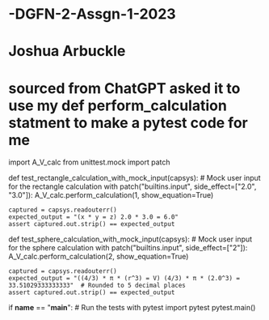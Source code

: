 # -DGFN-2-Assgn-1-2023
# Joshua Arbuckle
# sourced from ChatGPT asked it to use my def perform_calculation statment to make a pytest code for me

import A_V_calc
from unittest.mock import patch

def test_rectangle_calculation_with_mock_input(capsys):
    # Mock user input for the rectangle calculation
    with patch("builtins.input", side_effect=["2.0", "3.0"]):
        A_V_calc.perform_calculation(1, show_equation=True)
    
    captured = capsys.readouterr()
    expected_output = "(x * y = z) 2.0 * 3.0 = 6.0"
    assert captured.out.strip() == expected_output

def test_sphere_calculation_with_mock_input(capsys):
    # Mock user input for the sphere calculation
    with patch("builtins.input", side_effect=["2"]):
        A_V_calc.perform_calculation(2, show_equation=True)

    captured = capsys.readouterr()
    expected_output = "((4/3) * π * (r^3) = V) (4/3) * π * (2.0^3) = 33.51029333333333"  # Rounded to 5 decimal places
    assert captured.out.strip() == expected_output
    
if __name__ == "__main__":
    # Run the tests with pytest
    import pytest
    pytest.main()
